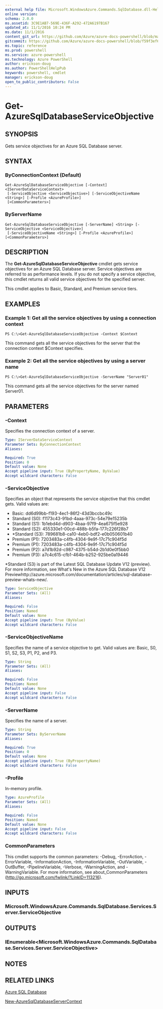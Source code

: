 ```yaml
---
external help file: Microsoft.WindowsAzure.Commands.SqlDatabase.dll-Help.xml
online version: 
schema: 2.0.0
ms.assetid: 3C9E1AB7-569E-436F-A292-472A6197B167
updated_at: 11/1/2016 10:24 PM
ms.date: 11/1/2016
content_git_url: https://github.com/Azure/azure-docs-powershell/blob/master/azureps-cmdlets-docs/ServiceManagement/Azure.SQLDatabase/v0.9.8/Get-AzureSqlDatabaseServiceObjective.md
gitcommit: https://github.com/Azure/azure-docs-powershell/blob/f59f3ef60bc592383812213e69fd77ba950759ed/azureps-cmdlets-docs/ServiceManagement/Azure.SQLDatabase/v0.9.8/Get-AzureSqlDatabaseServiceObjective.md
ms.topic: reference
ms.prod: powershell
ms.service: azure-powershell
ms.technology: Azure PowerShell
author: erickson-doug
ms.author: PowerShellHelpPub
keywords: powershell, cmdlet
manager: erickson-doug
open_to_public_contributors: False
---
```


# Get-AzureSqlDatabaseServiceObjective

## SYNOPSIS
Gets service objectives for an Azure SQL Database server.

## SYNTAX

### ByConnectionContext (Default)
```
Get-AzureSqlDatabaseServiceObjective [-Context] <IServerDataServiceContext>
 [-ServiceObjective <ServiceObjective>] [-ServiceObjectiveName <String>] [-Profile <AzureProfile>]
 [<CommonParameters>]
```

### ByServerName
```
Get-AzureSqlDatabaseServiceObjective [-ServerName] <String> [-ServiceObjective <ServiceObjective>]
 [-ServiceObjectiveName <String>] [-Profile <AzureProfile>] [<CommonParameters>]
```

## DESCRIPTION
The **Get-AzureSqlDatabaseServiceObjective** cmdlet gets service objectives for an Azure SQL Database server.
Service objectives are referred to as performance levels.
If you do not specify a service objective, this cmdlet returns all valid service objectives for the specified server.

This cmdlet applies to Basic, Standard, and Premium service tiers.

## EXAMPLES

### Example 1: Get all the service objectives by using a connection context
```
PS C:\>Get-AzureSqlDatabaseServiceObjective -Context $Context
```

This command gets all the service objectives for the server that the connection context $Context specifies.

### Example 2: Get all the service objectives by using a server name
```
PS C:\>Get-AzureSqlDatabaseServiceObjective -ServerName "Server01"
```

This command gets all the service objectives for the server named Server01.

## PARAMETERS

### -Context
Specifies the connection context of a server.

```yaml
Type: IServerDataServiceContext
Parameter Sets: ByConnectionContext
Aliases: 

Required: True
Position: 0
Default value: None
Accept pipeline input: True (ByPropertyName, ByValue)
Accept wildcard characters: False
```

### -ServiceObjective
Specifies an object that represents the service objective that this cmdlet gets.
Valid values are: 

- Basic: dd6d99bb-f193-4ec1-86f2-43d3bccbc49c
- Standard (S0): f1173c43-91bd-4aaa-973c-54e79e15235b
- Standard (S1): 1b1ebd4d-d903-4baa-97f9-4ea675f5e928
- Standard (S2): 455330e1-00cd-488b-b5fa-177c226f28b7
- *Standard (S3): 789681b8-ca10-4eb0-bdf2-e0b050601b40
- Premium (P1): 7203483a-c4fb-4304-9e9f-17c71c904f5d
- Premium (P1): 7203483a-c4fb-4304-9e9f-17c71c904f5d
- Premium (P2): a7d1b92d-c987-4375-b54d-2b1d0e0f5bb0
- Premium (P3): a7c4c615-cfb1-464b-b252-925be0a19446

*Standard (S3) is part of the Latest SQL Database Update V12 (preview).
For more information, see What's New in the Azure SQL Database V12 Previewhttp://azure.microsoft.com/documentation/articles/sql-database-preview-whats-new/.

```yaml
Type: ServiceObjective
Parameter Sets: (All)
Aliases: 

Required: False
Position: Named
Default value: None
Accept pipeline input: True (ByValue)
Accept wildcard characters: False
```

### -ServiceObjectiveName
Specifies the name of a service objective to get.
Valid values are: Basic, S0, S1, S2, S3, P1, P2, and P3.

```yaml
Type: String
Parameter Sets: (All)
Aliases: 

Required: False
Position: Named
Default value: None
Accept pipeline input: False
Accept wildcard characters: False
```

### -ServerName
Specifies the name of a server.

```yaml
Type: String
Parameter Sets: ByServerName
Aliases: 

Required: True
Position: 0
Default value: None
Accept pipeline input: True (ByPropertyName)
Accept wildcard characters: False
```

### -Profile
In-memory profile.

```yaml
Type: AzureProfile
Parameter Sets: (All)
Aliases: 

Required: False
Position: Named
Default value: None
Accept pipeline input: False
Accept wildcard characters: False
```

### CommonParameters
This cmdlet supports the common parameters: -Debug, -ErrorAction, -ErrorVariable, -InformationAction, -InformationVariable, -OutVariable, -OutBuffer, -PipelineVariable, -Verbose, -WarningAction, and -WarningVariable. For more information, see about_CommonParameters (http://go.microsoft.com/fwlink/?LinkID=113216).

## INPUTS

### Microsoft.WindowsAzure.Commands.SqlDatabase.Services.Server.ServiceObjective

## OUTPUTS

### IEnumerable<Microsoft.WindowsAzure.Commands.SqlDatabase.Services.Server.ServiceObjective>

## NOTES

## RELATED LINKS

[Azure SQL Database](xref:ServiceManagement/Azure.SQLDatabase/v0.9.8/Azure.SQLDatabase.md)

[New-AzureSqlDatabaseServerContext](xref:ServiceManagement/Azure.SQLDatabase/v0.9.8/New-AzureSqlDatabaseServerContext.md)



